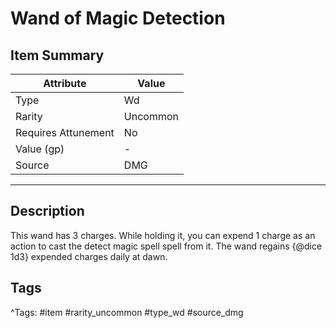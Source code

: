 # Wand of Magic Detection

## Item Summary

| Attribute            | Value                        |
|----------------------|------------------------------|
| Type                 | Wd |
| Rarity               | Uncommon             |
| Requires Attunement  | No                |
| Value (gp)           | -    |
| Source               | DMG |

---

## Description

This wand has 3 charges. While holding it, you can expend 1 charge as an action to cast the detect magic spell spell from it. The wand regains {@dice 1d3} expended charges daily at dawn.

## Tags

^Tags: #item #rarity_uncommon #type_wd #source_dmg